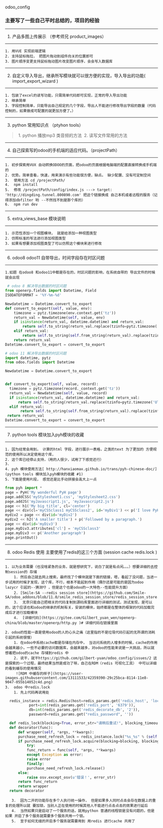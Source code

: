 odoo_config
### **主要写了一些自己平时总结的，项目的经验**
-----------------------------------------------------------------------------------------------
 1. 产品多图上传展示 （参考师兄 product_images）
* * * * *
    1. 用VUE 实现前端逻辑
    2. 支持鼠标拖拉， 把图片拖动到组件向关的位置即可
    3. 图片顺序变更支持鼠标拖动图片改变图片顺序，会会写入数据库

-----------------------------------------------------------------------------------------------
2. 自定义导入导出，继承所写模块就可以很方便的实现，导入导出的功能( import_export_wizard )
* * * * *
    1. 包装了excel的读写功能，只需简单代码即可实现，正常的导入导出功能
    2. 继承简单
    3. 字段控制简单，只能导出自己规定的几个字段，导出人不能进行修改导出字段的数量（代码控制的，如果做成可配置的就更加方便了。）

-----------------------------------------------------------------------------------------------
3.  python 常用知识点 （ptyhon tools）
 
>   1. python 播放mp3 类音频的方法
>   2. 读写文件常用的方法
         
-----------------------------------------------------------------------------------------------
4. 自己探索写的odoo的手机端的适应代码。（projectPath）
* * * * *
    1. 初步探索用VUX 自动转换ODOO的页面，把odoo的页面根据电脑端的配置直接转换成手机端的
	2. 优势。简单查看，快速，用来演示有些功能很方便，缺点。 缺少配置、没有可定制空间
	3.  使用方法 cd /projectPath/ 
	4.  npm install 
	5.  修改 /projectPath/config/index.js ---> target: 'http://dingding.tunnel.800890.com' 把这个链接换成 自己本机或者远程的服务（记得添加dbfilter 哟 --不然找不到是那个库的）
	6.  npm run dev
-------------------------------------------------------------------------------------------------
5. extra_views_base 模块说明
* * * * *
 	1. 示范性添加一个视图模块， 就是给添加一种视图类型
 	2. 仿照标准的写法进行添加视图类型
 	3. 如果有想要添加视图类型了可以仿照这个模块来进行修改
 		
-------------------------------------------------------------------------------------------------
6. odoo8 odoo11 自带导出，时间字段存在时区问题 
* * * * *
    1.如题 在odoo8 和odoo11中都是存在的，时区问题的影响，在系统自带的 导出文件的时候就会出现
```python
 # odoo 8 解决导出数据的时区问题
from openerp.fields import Datetime, Field
ISODATEFORMAT = '%Y-%m-%d'

Newdatetime = Datetime.convert_to_export
def convert_to_export(self, value, env):
    timezone = pytz.timezone(env.context.get('tz'))
    return_val = Newdatetime(self, value, env)
    if isinstance(return_val, datetime.datetime) and return_val:
        return self.to_string(return_val.replace(tzinfo=pytz.timezone('UTC')).astimezone(timezone))
    elif return_val:
        return self.to_string(self.from_string(return_val).replace(tzinfo=pytz.timezone('UTC')).astimezone(timezone))
    return return_val
Datetime.convert_to_export = convert_to_export

# odoo 11 解决导出数据的时区问题
import datetime, pytz
from odoo.fields import Datetime

Newdatetime = Datetime.convert_to_export


def convert_to_export(self, value, record):
  timezone = pytz.timezone(record._context.get('tz'))
  return_val = Newdatetime(self, value, record)
  if isinstance(return_val, datetime.datetime) and return_val:
      return self.to_string(return_val.replace(tzinfo=pytz.timezone('UTC')).astimezone(timezone))
  elif return_val:
       return self.to_string(self.from_string(return_val).replace(tzinfo=pytz.timezone('UTC')).astimezone(timezone))
 return return_val
Datetime.convert_to_export = convert_to_export
 ```
 ------------------------
 7. python tools 模块加入pyh模块的收藏
* * * * *
	1. 因为经常会用到， 计算的html 字段，进行展示一表格，之类的text 为了更加的 方便规范的使用所以决定使用这个库， 
 	2. 这个库已经停止支持，（用的人很少，试用了下感觉还行）
 	3. 
    4. pyh 模块使用方法[ http://hanxiaomax.github.io/trans/pyh-chinese-doc/](python tools 模块加入pyh模块的收藏 #1)
    5. 下面是使用片段， 感觉还是比手动拼接会高大上一点
   
```python
from pyh import *
page = PyH('My wonderful PyH page')
page.addCSS('myStylesheet1.css', 'myStylesheet2.css')
page.addJS('myJavascript1.js', 'myJavascript2.js')
page << h1('My big title', cl='center')
page << div(cl='myCSSclass1 myCSSclass2', id='myDiv1') << p('I love PyH!', id='myP1')
mydiv2 = page << div(id='myDiv2')
mydiv2 << h2('A smaller title') + p('Followed by a paragraph.')
page << div(id='myDiv3')
page.myDiv3.attributes['cl'] = 'myCSSclass3'
page.myDiv3 << p('Another paragraph')
page.printOut()
```
    
-------------------------------------------
8. odoo Redis 使用 主要使用了redis的这三个方面 (session cache redis.lock )
   
* * * * *
    1. 以为业务需要（也没啥紧急的业务，就是想研究下，说白了就是有点闲。。。）想要详细的去控制session的 存储
   		1. 然后自己就去网上搜索，最终找了个模块就是下面的链接，嗯，看起了没问题，当进一步试用的时候才发现，这个库，不行，根本不能起到作用（偶尔还是可能的是因为odoo lazycr 引起的--猜测👎 ，但是这个也是odoo的一大特色--性能提升方面）
   		2. [Smile-SA --redis session store](https://github.com/Smile-SA/odoo_addons/blob/11.0/smile_redis_session_store/redis_session_store.py)
   		3.  无奈只能自己把相关的代码复制到源码库里面进行详细的测试，测试发现，是可以的，这个应该也和odoo的继承的机制有关，安装的模块，始终都是在整体的框架的代码加载完成后才进行加载模块
   		4.  [详细代码](https://gitee.com/Gilbert_yuan_wen/openerp-china/blob/master/openerp/http.py )# 详细代码在链接里面 
   	
    2. odoo的性能一直是使用odoo的人的心头之痛（这里指的不是垃圾代码引起的无所谓的消耗引起的系统很慢）
    	1. 在odoo中系统cache都是存储在内存中， 当访问系统的人增多的时候，cache的作用会越来越小，一些不必要的访问数据库，会越来越多，对odoo的性能来说是一大挑战，所以就想着把odoo的cache 存储到redis 中
    	2. 说干，就干https://github.com/gilbert-yuan/odoo_config/issues/2 这是探索的一个过程，最终结果当然是成功了呀，自己在RDM（redis 可视化工具） 中可以详细的看到缓存的使用情况
    	 ![RDM 中缓存的样子](https://user-images.githubusercontent.com/13111533/42359390-29c25bca-8114-11e8-9047-055b14052c4d.png)
    3.  odoo 中redis.lock
    	1. 先上代码再说用处
  ```python
    redis_instance = redis.Redis(host=redis_params.get('redis_host', 'localhost'),
		     port=int(redis_params.get('redis_port', '6379')),
		     db=int(redis_params.get('redis_decorate_db', '2')),
		     password=redis_params.get("redis_password", ''))

	def redis_lock(blocking=True, error_str="请稍后重试!", blocking_timeout=3, timeout=60):
	def decorator(func):
	    def wrapper(self, *args, **kwargs):
		purchase_need_refresh_lock = redis_instance.lock("%s_%s" % (self._table, func.func_name), timeout=timeout)
		if purchase_need_refresh_lock.acquire(blocking=blocking, blocking_timeout=blocking_timeout):
		    try:
			func_return = func(self, *args, **kwargs)
		    except Exception as error:
			raise error
		    finally:
			purchase_need_refresh_lock.release()
		else:
		    raise osv.except_osv(u'错误！', error_str)
		return func_return
	    return wrapper
	return decorator
```
       3.  因为二开的功能存在多个人执行统一操作， 但是如果多人同时点击会存在数据上的重复的处理所以就 要加锁，当别人正在使用的时候其他人不能进行点击点击的效果进行延后
       4.  当然如果只是启动了一个服务的话，就用python 普通的线程锁是没有问题的，但是如果 开启了多个服务就需要多个服务共用一个锁。
       5.  至于如何无缝的开启多个服务就需要用到 用redis 进行cache 共用了
    

